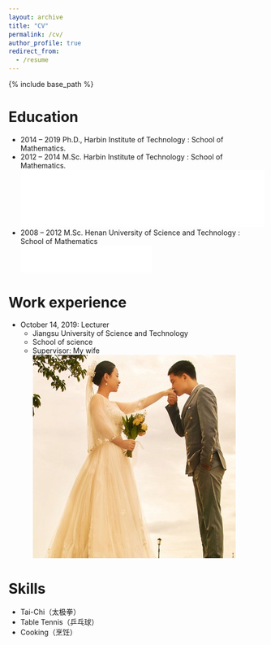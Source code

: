 ```yaml
---
layout: archive
title: "CV"
permalink: /cv/
author_profile: true
redirect_from:
  - /resume
---
```


{% include base_path %}

Education
======
* 2014 – 2019 Ph.D., Harbin Institute of Technology : School of Mathematics.
* 2012 – 2014 M.Sc. Harbin Institute of Technology : School of Mathematics. <br/><img src='/images/hit.png'>
* 2008 – 2012 M.Sc. Henan University of Science and Technology : School of Mathematics <br/><img src='/images/haust.png'>

Work experience
======
* October 14, 2019: Lecturer
  * Jiangsu University of Science and Technology
  * School of science
  * Supervisor: My wife <br/><img src='/images/aijunly.jpg'>
  
Skills
======
* Tai-Chi（太极拳）
* Table Tennis（乒乓球）
* Cooking（烹饪）
